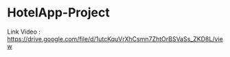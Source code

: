 # HotelApp-Project
Link Video : https://drive.google.com/file/d/1utcKquVrXhCsmn7ZhtOrBSVaSs_ZKD8L/view
